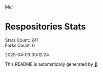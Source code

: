 Me!

# Respositories Stats
Stars Count: 241  
Forks Count: 6

2025-04-03 00:12:24  

This README is automatically generated by [🐰](https://github.com/rnitta/rnitta).
